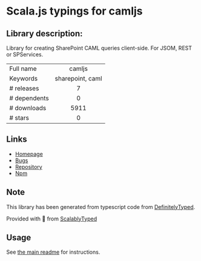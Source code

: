 
# Scala.js typings for camljs


## Library description:
Library for creating SharePoint CAML queries client-side. For JSOM, REST or SPServices.

|                    |                 |
| ------------------ | :-------------: |
| Full name          | camljs |
| Keywords           | sharepoint, caml |
| # releases         | 7 |
| # dependents       | 0 |
| # downloads        | 5911 |
| # stars            | 0 |

## Links
- [Homepage](https://github.com/andrei-markeev/camljs#readme)
- [Bugs](https://github.com/andrei-markeev/camljs/issues)
- [Repository](https://github.com/andrei-markeev/camljs)
- [Npm](https://www.npmjs.com/package/camljs)
    


## Note
This library has been generated from typescript code from [DefinitelyTyped](https://definitelytyped.org).

Provided with :purple_heart: from [ScalablyTyped](https://github.com/oyvindberg/ScalablyTyped)

## Usage
See [the main readme](../../readme.md) for instructions.


